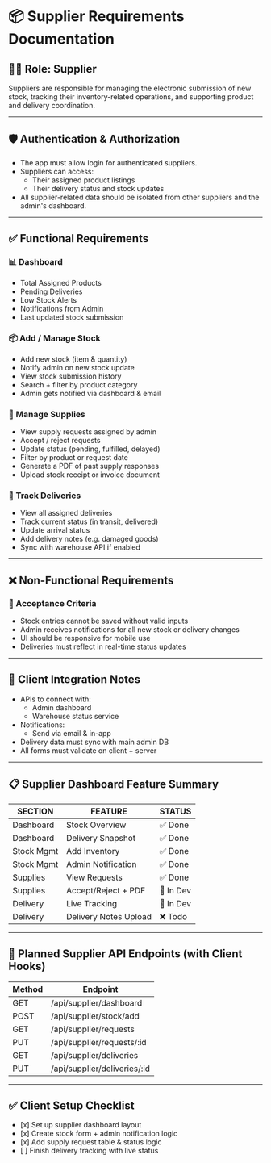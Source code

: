 <h1>📦 Supplier Requirements Documentation</h1>

<h2>🧑‍💼 Role: Supplier</h2>
<p>Suppliers are responsible for managing the electronic submission of new stock, tracking their inventory-related operations, and supporting product and delivery coordination.</p>

<hr>

<h2>🛡️ Authentication & Authorization</h2>
<ul>
  <li>The app must allow login for authenticated suppliers.</li>
  <li>Suppliers can access:
    <ul>
      <li>Their assigned product listings</li>
      <li>Their delivery status and stock updates</li>
    </ul>
  </li>
  <li>All supplier-related data should be isolated from other suppliers and the admin's dashboard.</li>
</ul>

<hr>

<h2>✅ Functional Requirements</h2>

<h3>📊 Dashboard</h3>
<ul>
  <li>Total Assigned Products</li>
  <li>Pending Deliveries</li>
  <li>Low Stock Alerts</li>
  <li>Notifications from Admin</li>
  <li>Last updated stock submission</li>
</ul>

<h3>📦 Add / Manage Stock</h3>
<ul>
  <li>Add new stock (item & quantity)</li>
  <li>Notify admin on new stock update</li>
  <li>View stock submission history</li>
  <li>Search + filter by product category</li>
  <li>Admin gets notified via dashboard & email</li>
</ul>

<h3>🛒 Manage Supplies</h3>
<ul>
  <li>View supply requests assigned by admin</li>
  <li>Accept / reject requests</li>
  <li>Update status (pending, fulfilled, delayed)</li>
  <li>Filter by product or request date</li>
  <li>Generate a PDF of past supply responses</li>
  <li>Upload stock receipt or invoice document</li>
</ul>

<h3>🚚 Track Deliveries</h3>
<ul>
  <li>View all assigned deliveries</li>
  <li>Track current status (in transit, delivered)</li>
  <li>Update arrival status</li>
  <li>Add delivery notes (e.g. damaged goods)</li>
  <li>Sync with warehouse API if enabled</li>
</ul>

<hr>

<h2>❌ Non-Functional Requirements</h2>

<h3>🧪 Acceptance Criteria</h3>
<ul>
  <li>Stock entries cannot be saved without valid inputs</li>
  <li>Admin receives notifications for all new stock or delivery changes</li>
  <li>UI should be responsive for mobile use</li>
  <li>Deliveries must reflect in real-time status updates</li>
</ul>

<hr>

<h2>🧠 Client Integration Notes</h2>
<ul>
  <li>APIs to connect with:
    <ul>
      <li>Admin dashboard</li>
      <li>Warehouse status service</li>
    </ul>
  </li>
  <li>Notifications:
    <ul>
      <li>Send via email & in-app</li>
    </ul>
  </li>
  <li>Delivery data must sync with main admin DB</li>
  <li>All forms must validate on client + server</li>
</ul>

<hr>

<h2>📋 Supplier Dashboard Feature Summary</h2>
<table>
  <thead>
    <tr>
      <th>SECTION</th>
      <th>FEATURE</th>
      <th>STATUS</th>
    </tr>
  </thead>
  <tbody>
    <tr><td>Dashboard</td><td>Stock Overview</td><td>✅ Done</td></tr>
    <tr><td>Dashboard</td><td>Delivery Snapshot</td><td>✅ Done</td></tr>
    <tr><td>Stock Mgmt</td><td>Add Inventory</td><td>✅ Done</td></tr>
    <tr><td>Stock Mgmt</td><td>Admin Notification</td><td>✅ Done</td></tr>
    <tr><td>Supplies</td><td>View Requests</td><td>✅ Done</td></tr>
    <tr><td>Supplies</td><td>Accept/Reject + PDF</td><td>🔄 In Dev</td></tr>
    <tr><td>Delivery</td><td>Live Tracking</td><td>🔄 In Dev</td></tr>
    <tr><td>Delivery</td><td>Delivery Notes Upload</td><td>❌ Todo</td></tr>
  </tbody>
</table>

<hr>

<h2>📌 Planned Supplier API Endpoints (with Client Hooks)</h2>
<table>
  <thead>
    <tr><th>Method</th><th>Endpoint</th></tr>
  </thead>
  <tbody>
    <tr><td>GET</td><td>/api/supplier/dashboard</td></tr>
    <tr><td>POST</td><td>/api/supplier/stock/add</td></tr>
    <tr><td>GET</td><td>/api/supplier/requests</td></tr>
    <tr><td>PUT</td><td>/api/supplier/requests/:id</td></tr>
    <tr><td>GET</td><td>/api/supplier/deliveries</td></tr>
    <tr><td>PUT</td><td>/api/supplier/deliveries/:id</td></tr>
  </tbody>
</table>

<hr>

<h2>✅ Client Setup Checklist</h2>
<ul>
  <li>[x] Set up supplier dashboard layout</li>
  <li>[x] Create stock form + admin notification logic</li>
  <li>[x] Add supply request table & status logic</li>
  <li>[ ] Finish delivery tracking with live status</li>
</ul>

</body>
</html>

